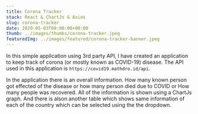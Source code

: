 ```yaml
---
title: Corona Tracker
stack: React & ChartJs & Axios
slug: corona-tracker
date: 2020-05-03T00:00:00+00:00
thumb: ../images/thumbs/corona-tracker.jpeg
featuredImg: ../images/featured/corona-tracker-banner.jpeg
---
```


In this simple application using 3rd party API, I have created an application to keep track of corona (or mostly known as COVID-19) disease. The API used in this application is `https://covid19.mathdro.id/api`.

In the application there is an overall information. How many known person got effected of the disease or how many person died due to COVID or How many people was recovered. All of the information is shown using a ChartJs graph. And there is alson another table which shows same information of each of the country which can be selected using the the dropdown.
